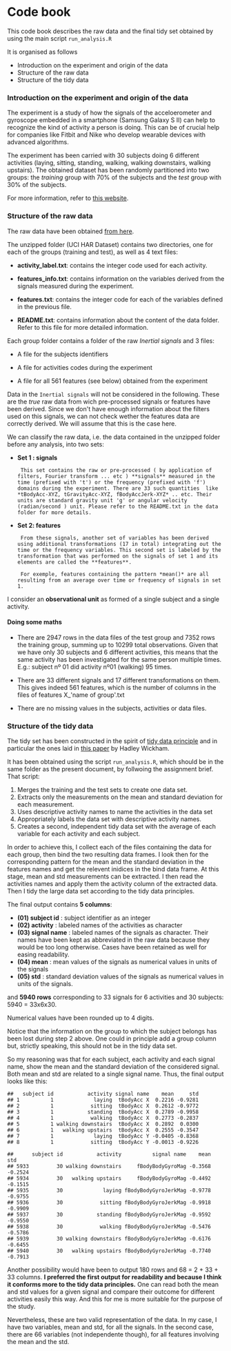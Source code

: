 Code book
=========

This code book describes the raw data and the final tidy set obtained by using the main script `run_analysis.R`

It is organised as follows

+ Introduction on the experiment and origin of the data
+ Structure of the raw data
+ Structure of the tidy data

### Introduction on the experiment and origin of the data
The experiment is a study of how the signals of the acceloerometer and gyroscope embedded in a smartphone (Samsung Galaxy S II)  can help to recognize the kind of activity a person is doing. This can be of crucial help for companies like Fitbit and Nike who develop wearable devices with advanced algorithms.

The experiment has been carried with 30 subjects doing 6 different activities (laying, sitting, standing, walking, walking downstairs, walking upstairs). The obtained dataset has been randomly partitioned into two groups: the *training* group with 70% of the subjects and the *test* group with 30% of the subjects.

For more information, refer to [this website](http://archive.ics.uci.edu/ml/datasets/Human+Activity+Recognition+Using+Smartphones).

### Structure of the raw data

The raw data have been obtained [from here](https://d396qusza40orc.cloudfront.net/getdata%2Fprojectfiles%2FUCI%20HAR%20Dataset.zip ).

The unzipped folder (UCI HAR Dataset) contains two directories, one for each of the groups (training and test), as well as 4 text files:

+ **activity_label.txt**: contains the integer code used for each activity.
       
+ **features_info.txt**: contains information on the variables derived from the signals measured during the experiment.
       
+ **features.txt**: contains the integer code for each of the variables defined in the previous file.
       
+ **README.txt**: contains information about the content of the data folder. Refer to this file for more detailed information.

Each group folder contains a folder of the raw *Inertial signals* and 3 files:

+ A file for the subjects identifiers

+ A file for activities codes during the experiment

+ A file for all 561 features (see below) obtained from the experiment
       
Data in the `Inertial signals` will not be considered in the following. These are the *true* raw data from wich pre-processed signals or features have been derived. Since we don't have enough information about the filters used on this signals, we can not check wether the features data are correctly derived. We will assume that this is the case here. 

We can classify the raw data, i.e. the data contained in the unzipped folder before any analysis, into two sets:

+ **Set 1 : signals**

       This set contains the raw or pre-processed ( by application of filters, Fourier transform ... etc ) **signals** measured in the time (prefixed with 't') or the frequency (prefixed with 'f') domains during the experiment. There are 33 such quantities  like *tBodyAcc-XYZ, tGravityAcc-XYZ, fBodyAccJerk-XYZ* .. etc. Their units are standard gravity unit 'g' or angular velocity (radian/second ) unit. Please refer to the README.txt in the data folder for more details.
       
+ **Set 2: features**

       From these signals, another set of variables has been derived using additional transformations (17 in total) integrating out the time or the frequency variables. This second set is labeled by the transformation that was performed on the signals of set 1 and its elements are called the **features**.

       For exemple, features containing the pattern *mean()* are all resulting from an average over time or frequency of signals in set 1. 
       
I consider an **observational unit** as formed of a single subject and a single activity.
       
#### Doing some maths

+ There are 2947 rows in the data files of the test group and 7352 rows the training group, summing up to 10299 total observations. Given that we have only 30 subjects and 6 different activities, this means that the same activity has been investigated for the same person multiple times. E.g.: subject nº 01 did activity nº01 (walking) 95 times.

+ There are 33 different signals and 17 different transformations on them. This gives indeed 561 features, which is the number of columns in the files of features X_'name of group'.txt

+ There are no missing values in the subjects, activities or data files.



### Structure of the tidy data

The tidy set has been constructed in the spirit of [tidy data principle](https://github.com/jtleek/datasharing) and in particular the ones laid in [this paper](http://vita.had.co.nz/papers/tidy-data.pdf) by Hadley Wickham.

It has been obtained using the script `run_analysis.R`, which should be in the same folder as the present document, by follwoing the assignment brief. That script: 

1. Merges the training and the test sets to create one data set.
2. Extracts only the measurements on the mean and standard deviation for each measurement. 
3. Uses descriptive activity names to name the activities in the data set
4. Appropriately labels the data set with descriptive activity names. 
5. Creates a second, independent tidy data set with the average of each variable for each activity and each subject.

In order to achieve this, I collect each of the files containing the data for each group, then bind the two resulting data frames. I look then for the corresponding pattern for the mean and the standard deviation in the features names and get the relevent inidices in the bind data frame. At this stage, mean and std measurements can be extracted. I then read the activities names and apply them the activity column of the extracted data. Then I tidy the large data set according to the tidy data principles.

The final output contains **5 columns**:

+ **(01) subject id** : subject identifier as an integer
+ **(02) activity** : labeled names of the activities as character
+ **(03) signal name** : labeled names of the signals as character. Their names have been kept as abbreviated in the raw data because they would be too long otherwise. Cases have been retained as well for easing readability.
+ **(04) mean** : mean values of the signals as numerical values in units of the signals
+ **(05) std** : standard deviation values of the signals as numerical values in units of the signals.
       
and **5940 rows** corresponding to 33 signals for 6 activities and 30 subjects: 5940 = 33x6x30.

Numerical values have been rounded up to 4 digits.

Notice that the information on the group to which the subject belongs has been lost during step 2 above. One could in principle add a group column but, strictly speaking, this should not be in the tidy data set.

So my reasoning was that for each subject, each activity and each signal name, show the mean and the standard deviation of the considered signal. Both mean and std are related to a single signal name. Thus, the final output looks like this:


```
##   subject id           activity signal name    mean     std
## 1          1             laying  tBodyAcc X  0.2216 -0.9281
## 2          1            sitting  tBodyAcc X  0.2612 -0.9772
## 3          1           standing  tBodyAcc X  0.2789 -0.9958
## 4          1            walking  tBodyAcc X  0.2773 -0.2837
## 5          1 walking downstairs  tBodyAcc X  0.2892  0.0300
## 6          1   walking upstairs  tBodyAcc X  0.2555 -0.3547
## 7          1             laying  tBodyAcc Y -0.0405 -0.8368
## 8          1            sitting  tBodyAcc Y -0.0013 -0.9226
```

```
##      subject id           activity          signal name    mean     std
## 5933         30 walking downstairs     fBodyBodyGyroMag -0.3568 -0.2524
## 5934         30   walking upstairs     fBodyBodyGyroMag -0.4492 -0.1515
## 5935         30             laying fBodyBodyGyroJerkMag -0.9778 -0.9755
## 5936         30            sitting fBodyBodyGyroJerkMag -0.9918 -0.9909
## 5937         30           standing fBodyBodyGyroJerkMag -0.9592 -0.9550
## 5938         30            walking fBodyBodyGyroJerkMag -0.5476 -0.5786
## 5939         30 walking downstairs fBodyBodyGyroJerkMag -0.6176 -0.6455
## 5940         30   walking upstairs fBodyBodyGyroJerkMag -0.7740 -0.7913
```


Another possibility would have been to output 180 rows and 68 = 2 + 33 + 33 columns. **I preferred the first output for readability and because I think it conforms more to the tidy data principles.** One can read both the mean and std values for a given signal and compare their outcome for different activities easily this way. And this for me is more suitable for the purpose of the study.

Nevertheless, these are two valid representation of the data. In my case, I have two variables, mean and std, for all the signals. In the second case, there are 66 variables (not independente though), for all features involving the mean and the std.


